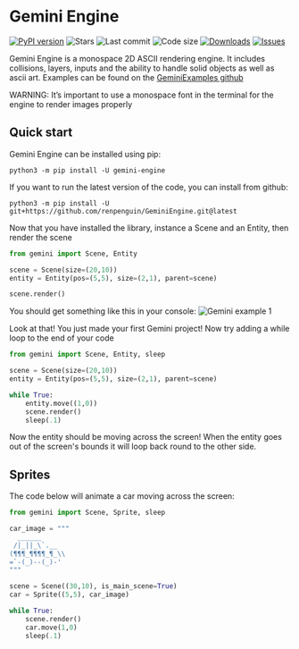 # Gemini Engine

[![PyPI version](https://img.shields.io/pypi/v/gemini-engine?logo=pypi)](https://pypi.org/project/gemini-engine)
![Stars](https://img.shields.io/github/stars/renpenguin/GeminiEngine?color=yellow) ![Last commit](https://img.shields.io/github/last-commit/renpenguin/geminiengine) ![Code size](https://img.shields.io/github/languages/code-size/renpenguin/GeminiEngine) [![Downloads](https://img.shields.io/pypi/dm/gemini-engine)](https://pypi.org/project/gemini-engine) [![Issues](https://img.shields.io/github/issues/renpenguin/geminiengine)](https://github.com/renpenguin/GeminiEngine/issues)

Gemini Engine is a monospace 2D ASCII rendering engine. It includes collisions, layers, inputs and the ability to handle solid objects as well as ascii art. Examples can be found on the [GeminiExamples github](https://github.com/renpenguin/GeminiExamples)

WARNING: It’s important to use a monospace font in the terminal for the engine to render images properly

## Quick start

Gemini Engine can be installed using pip:

```
python3 -m pip install -U gemini-engine
```

If you want to run the latest version of the code, you can install from github:

```
python3 -m pip install -U git+https://github.com/renpenguin/GeminiEngine.git@latest
```

Now that you have installed the library, instance a Scene and an Entity, then render the scene

```py
from gemini import Scene, Entity

scene = Scene(size=(20,10))
entity = Entity(pos=(5,5), size=(2,1), parent=scene)

scene.render()
```

You should get something like this in your console:
![Gemini example 1](https://i.imgur.com/57daGVq.png)

Look at that! You just made your first Gemini project! Now try adding a while loop to the end of your code
```py
from gemini import Scene, Entity, sleep

scene = Scene(size=(20,10))
entity = Entity(pos=(5,5), size=(2,1), parent=scene)

while True:
	entity.move((1,0))
	scene.render()
	sleep(.1)
```

Now the entity should be moving across the screen! When the entity goes out of the screen's bounds it will loop back round to the other side.

## Sprites

The code below will animate a car moving across the screen:
```py
from gemini import Scene, Sprite, sleep

car_image = """
  ______
 /|_||_\`.__
(¶¶¶_¶¶¶¶_¶_\\
=`-(_)--(_)-'
"""

scene = Scene((30,10), is_main_scene=True)
car = Sprite((5,5), car_image)

while True:
	scene.render()
	car.move(1,0)
	sleep(.1)
```